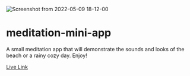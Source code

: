 ![Screenshot from 2022-05-09 18-12-00](https://user-images.githubusercontent.com/93989404/167452318-7e2eef30-a944-4247-a466-24a35d7291cd.png)

# meditation-mini-app

A small meditation app that will demonstrate the sounds and looks of the beach or a rainy cozy day. Enjoy!

[Live Link](https://meditation-uris.netlify.app/)
